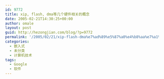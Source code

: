 ```yaml
---
id: 9772
title: xip, flash, dma等几个硬件相关的概念
date: 2005-02-21T14:30:25+00:00
author: omale
layout: post
guid: http://hezongjian.com/blog/?p=9772
permalink: '/2005/02/21/xip-flash-dma%e7%ad%89%e5%87%a0%e4%b8%aa%e7%a1%ac%e4%bb%b6%e7%9b%b8%e5%85%b3%e7%9a%84%e6%a6%82%e5%bf%b5/'
categories:
  - 嵌入式
  - 未分类
  - 计算机技术
tags:
  - Google
  - 软件
---
```

